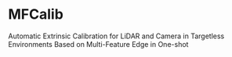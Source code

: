 # MFCalib
Automatic Extrinsic Calibration for LiDAR and Camera in Targetless Environments Based on Multi-Feature Edge in One-shot
